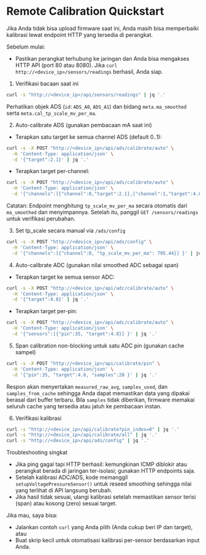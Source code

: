 # Remote Calibration Quickstart

Jika Anda tidak bisa upload firmware saat ini, Anda masih bisa memperbaiki kalibrasi lewat endpoint HTTP yang tersedia di perangkat.

Sebelum mulai:
- Pastikan perangkat terhubung ke jaringan dan Anda bisa mengakses HTTP API (port 80 atau 8080). Jika `curl http://<device_ip>/sensors/readings` berhasil, Anda siap.

1) Verifikasi bacaan saat ini

```bash
curl -s "http://<device_ip>/api/sensors/readings" | jq '.'
```

Perhatikan objek ADS (`id`: `ADS_A0`, `ADS_A1`) dan bidang `meta.ma_smoothed` serta `meta.cal_tp_scale_mv_per_ma`.

2) Auto-calibrate ADS (gunakan pembacaan mA saat ini)

- Terapkan satu target ke semua channel ADS (default 0..1):

```bash
curl -s -X POST "http://<device_ip>/api/ads/calibrate/auto" \
  -H 'Content-Type: application/json' \
  -d '{"target":2.1}' | jq '.'
```

- Terapkan target per-channel:

```bash
curl -s -X POST "http://<device_ip>/api/ads/calibrate/auto" \
  -H 'Content-Type: application/json' \
  -d '{"channels":[{"channel":0,"target":2.1},{"channel":1,"target":4.8}] }' | jq '.'
```

Catatan: Endpoint menghitung `tp_scale_mv_per_ma` secara otomatis dari `ma_smoothed` dan menyimpannya. Setelah itu, panggil `GET /sensors/readings` untuk verifikasi perubahan.

3) Set tp_scale secara manual via `/ads/config`

```bash
curl -s -X POST "http://<device_ip>/api/ads/config" \
  -H 'Content-Type: application/json' \
  -d '{"channels":[{"channel":0, "tp_scale_mv_per_ma": 795.44}] }' | jq '.'
```

4) Auto-calibrate ADC (gunakan nilai smoothed ADC sebagai span)

- Terapkan target ke semua sensor ADC:

```bash
curl -s -X POST "http://<device_ip>/api/adc/calibrate/auto" \
  -H 'Content-Type: application/json' \
  -d '{"target":4.8}' | jq '.'
```

- Terapkan target per-pin:

```bash
curl -s -X POST "http://<device_ip>/api/adc/calibrate/auto" \
  -H 'Content-Type: application/json' \
  -d '{"sensors":[{"pin":35, "target":4.8}] }' | jq '.'
```

5) Span calibration non-blocking untuk satu ADC pin (gunakan cache sampel)

```bash
curl -s -X POST "http://<device_ip>/api/calibrate/pin" \
  -H 'Content-Type: application/json' \
  -d '{"pin":35, "target":4.8, "samples":20 }' | jq '.'
```

Respon akan menyertakan `measured_raw_avg`, `samples_used`, dan `samples_from_cache` sehingga Anda dapat memastikan data yang dipakai berasal dari buffer terbaru. Bila `samples` tidak diberikan, firmware memakai seluruh cache yang tersedia atau jatuh ke pembacaan instan.

6) Verifikasi kalibrasi

```bash
curl -s "http://<device_ip>/api/calibrate?pin_index=0" | jq '.'
curl -s "http://<device_ip>/api/calibrate/all" | jq '.'
curl -s "http://<device_ip>/api/ads/config" | jq '.'
```

Troubleshooting singkat
- Jika ping gagal tapi HTTP berhasil: kemungkinan ICMP diblokir atau perangkat berada di jaringan ter-isolasi; gunakan HTTP endpoints saja.
- Setelah kalibrasi ADC/ADS, kode memanggil `setupVoltagePressureSensor()` untuk reseed smoothing sehingga nilai yang terlihat di API langsung berubah.
- Jika hasil tidak sesuai, ulangi kalibrasi setelah memastikan sensor terisi (span) atau kosong (zero) sesuai target.

Jika mau, saya bisa:
- Jalankan contoh `curl` yang Anda pilih (Anda cukup beri IP dan target), atau
- Buat skrip kecil untuk otomatisasi kalibrasi per-sensor berdasarkan input Anda.

